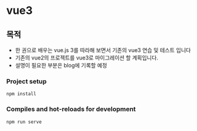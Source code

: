 # vue3

## 목적

* 한 권으로 배우는 vue.js 3를 따라해 보면서 기존의 vue3 연습 및 테스트 입니다
* 기존의 vue2의 프로젝트를 vue3로 마이그레이션 할 계획입니다.
* 설명이 필요한 부분은 blog에 기록할 예정

### Project setup
```
npm install
```

### Compiles and hot-reloads for development
```
npm run serve
```


